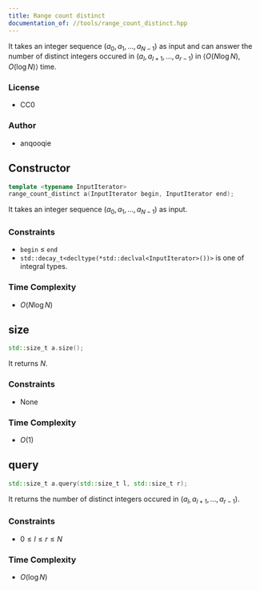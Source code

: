 ```yaml
---
title: Range count distinct
documentation_of: //tools/range_count_distinct.hpp
---
```


It takes an integer sequence $(a_0, a_1, \ldots, a_{N - 1})$ as input and can answer the number of distinct integers occured in $(a_l, a_{l + 1}, \ldots, a_{r - 1})$ in $\langle O(N \log N), O(\log N) \rangle$ time.

### License
- CC0

### Author
- anqooqie

## Constructor
```cpp
template <typename InputIterator>
range_count_distinct a(InputIterator begin, InputIterator end);
```

It takes an integer sequence $(a_0, a_1, \ldots, a_{N - 1})$ as input.

### Constraints
- `begin` $\leq$ `end`
- `std::decay_t<decltype(*std::declval<InputIterator>())>` is one of integral types.

### Time Complexity
- $O(N \log N)$

## size
```cpp
std::size_t a.size();
```

It returns $N$.

### Constraints
- None

### Time Complexity
- $O(1)$

## query
```cpp
std::size_t a.query(std::size_t l, std::size_t r);
```

It returns the number of distinct integers occured in $(a_l, a_{l + 1}, \ldots, a_{r - 1})$.

### Constraints
- $0 \leq l \leq r \leq N$

### Time Complexity
- $O(\log N)$

